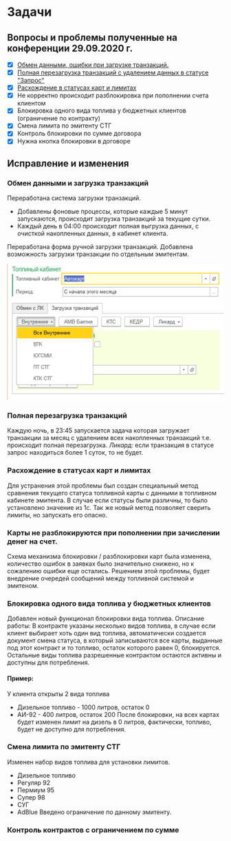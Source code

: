 # Задачи
## Вопросы и проблемы полученные на конференции 29.09.2020 г.
- [X] [Обмен данными, ошибки при загрузке транзакций.](#Обмен-данными-и-загрузка-транзакций)
- [X] [Полная перезагрузка транзакций с удалением данных в статусе "Запрос"](#Полная-перезагрузка-транзакций)
- [X] [Расхождение в статусах карт и лимитах](#Расхождение-в-статусах-карт-и-лимитах)
- [X] Не корректно происходит разблокировка при пополнении счета клиентом
- [X] Блокировка одного вида топлива у бюджетных клиентов (ограничение по контракту)
- [X] Смена лимита по эмитенту СТГ
- [X] Контроль блокировки по сумме договора
- [X] Нужна кнопка блокировки в договоре

## Исправление и изменения
### Обмен данными и загрузка транзакций
Переработана система загрузки транзакций.
- Добавлены фоновые процессы, которые каждые 5 минут запускаются, происходит загрузка транзакций за текущие сутки.
- Каждый день в 04:00 происходит полная выгрузка данных, с очисткой накопленных данных, в кабинет клиента.

Переработана форма ручной загрузки транзакций.
Добавлена возможность загрузки транзакции по отдельным эмитентам.

![Изменения на форме](./src/getTrans.png)

### Полная перезагрузка транзакций
Каждую ночь, в 23:45 запускается задача которая загружает транзакции за месяц с удалением всех накопленных транзакций т.е. происходит полная перезагрузка. *Ликард:* если транзакция в статусе запрос находиться более 1 суток, то не будет.

### Расхождение в статусах карт и лимитах
Для устранения этой проблемы был создан специальный метод сравнения текущего статуса топливной карты с данными в топливном кабинете эмитента. В случае если статусы были различны, то было установлено значение из 1с.
Так же новый метод позволяет сверить лимиты, но запускать его опасно.

### Карты не разблокируются при пополнении при зачислении денег на счет.
Схема механизма блокировки / разблокировки карт была изменена, количество ошибок в заявках было значительно снижено, но к сожалению ошибки еще остались.
Решением этой проблемы, будет внедрение очередей сообщений между топливной системой и эмитеном.

### Блокировка одного вида топлива у бюджетных клиентов
Добавлен новый функционал блокировки вида топлива.
Описание работы:
В контракте указаны несколько видов топлива, в случае если клиент выбирает хоть один вид топлива, автоматически создается документ смена статуса, в который записываются все карты, выданные под этот контракт и то топливо, остаток которого равен 0, блокируется. Остальные виды топлива разрешенные контрактом остаются активны и доступны для потребления.
#### Пример:
У клиента открыты 2 вида топлива
- Дизельное топливо - 1000 литров, остаток 0
- АИ-92 - 400 литров, остаток 200
После блокировки, на всех картах будет изменен лимит на дизель в 0 литров, фактически, топливо, будет не доступно для потребления.

### Смена лимита по эмитенту СТГ
Изменен набор видов топлива для установки лимитов.
- Дизельное топливо
- Регуляр 92
- Пермиум 95
- Супер 98
- СУГ
- AdBlue
Введено ограничение по данному эмитенту.

### Контроль контрактов с ограничением по сумме

